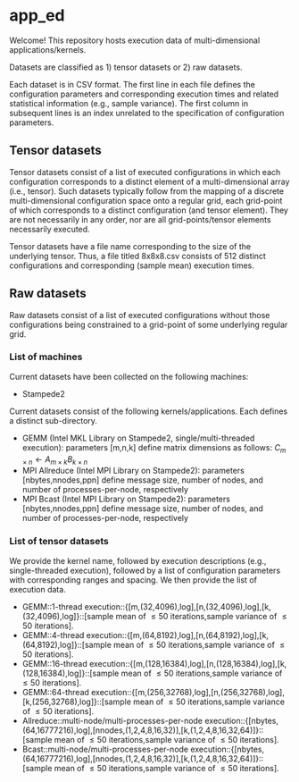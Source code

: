 # app_ed
Welcome!
This repository hosts execution data of multi-dimensional applications/kernels.

Datasets are classified as 1) tensor datasets or 2) raw datasets.

Each dataset is in CSV format.
The first line in each file defines the configuration parameters and corresponding
execution times and related statistical information (e.g., sample variance).
The first column in subsequent lines is an index unrelated to the specification
of configuration parameters.

## Tensor datasets
Tensor datasets consist of a list of executed configurations in which each configuration corresponds to a distinct element of a multi-dimensional array (i.e., tensor).
Such datasets typically follow from the mapping of a discrete multi-dimensional configuration space onto a regular grid, each grid-point of which corresponds to a distinct configuration (and tensor element).
They are not necessarily in any order, nor are all grid-points/tensor elements necessarily executed.

Tensor datasets have a file name corresponding to the size of the underlying tensor. Thus, a file titled 8x8x8.csv consists of 512 distinct configurations and corresponding (sample mean) execution times.

## Raw datasets
Raw datasets consist of a list of executed configurations without those configurations being constrained to a grid-point of some underlying regular grid.

### List of machines
Current datasets have been collected on the following machines:
- Stampede2

Current datasets consist of the following kernels/applications.
Each defines a distinct sub-directory.
- GEMM (Intel MKL Library on Stampede2, single/multi-threaded execution): parameters [m,n,k] define matrix dimensions as follows: $C_{m\times n}\gets A_{m\times k}B_{k\times n}$
- MPI Allreduce (Intel MPI Library on Stampede2): parameters [nbytes,nnodes,ppn] define message size, number of nodes, and number of processes-per-node, respectively
- MPI Bcast (Intel MPI Library on Stampede2): parameters [nbytes,nnodes,ppn] define message size, number of nodes, and number of processes-per-node, respectively

### List of tensor datasets
We provide the kernel name, followed by execution descriptions (e.g., single-threaded execution), followed by a list of configuration parameters with corresponding ranges and spacing. We then provide the list of execution data.
- GEMM::1-thread execution::{[m,(32,4096),log],[n,(32,4096),log],[k,(32,4096),log]}::[sample mean of $\le 50$ iterations,sample variance of $\le 50$ iterations].
- GEMM::4-thread execution::{[m,(64,8192),log],[n,(64,8192),log],[k,(64,8192),log]}::[sample mean of $\le 50$ iterations,sample variance of $\le 50$ iterations].
- GEMM::16-thread execution::{[m,(128,16384),log],[n,(128,16384),log],[k,(128,16384),log]}::[sample mean of $\le 50$ iterations,sample variance of $\le 50$ iterations].
- GEMM::64-thread execution::{[m,(256,32768),log],[n,(256,32768),log],[k,(256,32768),log]}::[sample mean of $\le 50$ iterations,sample variance of $\le 50$ iterations].
- Allreduce::multi-node/multi-processes-per-node execution::{[nbytes,(64,16777216),log],[nnodes,(1,2,4,8,16,32)],[k,(1,2,4,8,16,32,64)]}::[sample mean of $\le 50$ iterations,sample variance of $\le 50$ iterations].
- Bcast::multi-node/multi-processes-per-node execution::{[nbytes,(64,16777216),log],[nnodes,(1,2,4,8,16,32)],[k,(1,2,4,8,16,32,64)]}::[sample mean of $\le 50$ iterations,sample variance of $\le 50$ iterations].
